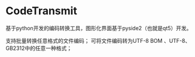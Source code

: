 # CodeTransmit
基于python开发的编码转换工具，图形化界面基于pyside2（也就是qt5）开发。 

  支持批量转换任意格式的文件编码； 
  可将文件编码转为UTF-8 BOM 、UTF-8、GB2312中的任意一种格式；

